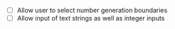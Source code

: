 - [ ] Allow user to select number generation boundaries
- [ ] Allow input of text strings as well as integer inputs
